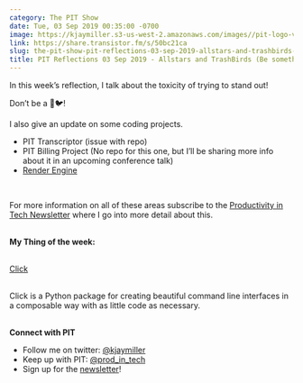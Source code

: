```yaml
---
category: The PIT Show
date: Tue, 03 Sep 2019 00:35:00 -0700
image: https://kjaymiller.s3-us-west-2.amazonaws.com/images//pit-logo-v5.jpg
link: https://share.transistor.fm/s/50bc21ca
slug: the-pit-show-pit-reflections-03-sep-2019-allstars-and-trashbirds-be-something-in-between
title: PIT Reflections 03 Sep 2019 - Allstars and TrashBirds (Be something in between!)
---
```


<p>In this week’s reflection, I talk about the toxicity of trying to stand out!</p><p>Don’t be a 💩🐦!</p><p>I also give an update on some coding projects.</p><ul>
<li>PIT Transcriptor (issue with repo)</li>
<li>PIT Billing Project (No repo for this one, but I’ll be sharing more info about it in an upcoming conference talk)</li>
<li><a href="https://render-engine.readthedocs.org/">Render Engine</a></li>
</ul><p><br /></p><p>For more information on all of these areas subscribe to the <a href="https://productivityintech.com/newsletter">Productivity in Tech Newsletter</a> where I go into more detail about this.</p><p><strong><br />My Thing of the week:<br /></strong><br /></p><p><a href="https://click.palletsprojects.com/en/7.x/">Click<br /></a><br /></p>Click is a Python package for creating beautiful command line interfaces in a composable way with as little code as necessary.<p><strong><br />Connect with PIT</strong></p><ul>
<li>Follow me on twitter: <a href="https://twitter.com/kjaymiller">@kjaymiller</a>
</li>
<li>Keep up with PIT: <a href="https://twitter.com/prod_in_tech">@prod_in_tech</a>
</li>
<li>Sign up for the <a href="https://productivityintech.com/newsletter">newsletter</a>!</li>
</ul>